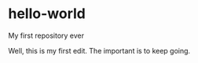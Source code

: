 # hello-world
My first repository ever

Well, this is my first edit. The important is to keep going.

